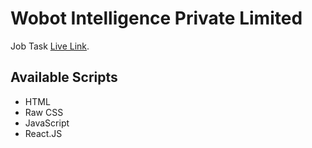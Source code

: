 # Wobot Intelligence Private Limited

Job Task [Live Link](https://62d88aa52bdc1a2fae8afc43--remarkable-cupcake-d6db90.netlify.app/).

## Available Scripts

* HTML
* Raw CSS
* JavaScript
* React.JS